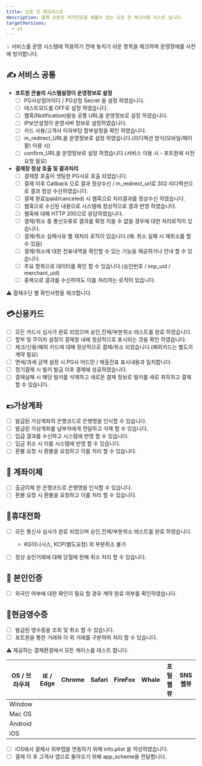 ```yaml
---
title: 오픈 전 체크리스트
description: 결제 오픈전 자가진단을 해볼수 있는 오픈 전 체크사항 리스트 입니다.
targetVersions:
  - v1
---
```


💡 서비스를 운영 시스템에 적용하기 전에 놓치기 쉬운 항목을 체크하여 운영장애를 사전에 방지합니다.

## ✍️ 서비스 공통

- **포트원 콘솔의 시스템설정이 운영정보로 설정**
  - [ ] PG사상점아이디 / PG상점 Secret 을 설정 하였습니다.
  - [ ] 테스트모드를 OFF로 설정 하였습니다.
  - [ ] 웹훅(Notification)발송 공통 URL을 운영정보로 설정 하였습니다.
  - [ ] IP보안설정이 운영서버 정보로 설정하였습니다.
  - [ ] 카드 사용/고객사 이자부담 할부설정을 확인 하였습니다.
  - [ ] m\_redirect\_URL을 운영정보로 설정 하였습니다.(리디렉션 방식(모바일/페이팔) 이용 시)
  - [ ] confirm\_URL을 운영정보로 설정 하였습니다.(서비스 이용 시 - 포트원에 사전 요청 필요)

- **결제창 정상 호출 및 결과처리**
  - [ ] 결제창 호출이 셋팅한 PG사로 호출 되었습니다.
  - [ ] 결제 이후 Callback 으로 결과 정상수신 / m\_redirect\_url로 302 리디렉션으로 결과 정상 수신하였습니다.
  - [ ] 결제 완료(paid/canceled) 시 웹훅으로 처리결과를 정상수신 하였습니다.
  - [ ] 웹훅으로 수신된 내용으로 시스템에 정상적으로 결과 반영 하였습니다.
  - [ ] 웹훅에 대해 HTTP 200으로 응답하였습니다.
  - [ ] 결제/취소 중 통신오류로 결과를 확정 지을 수 없을 경우에 대한 처리로직이 있습니다.
  - [ ] 결제/취소 실패사유 별 재처리 로직이 있습니다.(예: 취소 실패 시 재취소를 할 수 있음)
  - [ ] 결제/취소에 대한 전표내역을 확인할 수 있는 기능을 제공하거나 안내 할 수 있습니다.
  - [ ] 주요 항목으로 데이터를 확인 할 수 있습니다.(승인번호 / imp\_uid / merchant\_uid)
  - [ ] 중복으로 결과를 수신하여도 이를 처리하는 로직이 있습니다.

⚠️ 결제수단 별 확인사항을 체크합니다.

## 💳신용카드

- [ ] 모든 카드사 심사가 완료 되었으며 승인,전체/부분취소 테스트를 완료 하였습니다.
- [ ] 할부 및 무이자 설정이 결제창 내에 정상적으로 표시되는 것을 확인 하였습니다.
- [ ] 체크/신용/해외 카드에 대해 정상적으로 결제/취소 되었습니다.(해외카드는 별도의 계약 필요)
- [ ] 면세/과세 금액 설정 시 PG사 어드민 / 매출전표 표시내용과 일치합니다.
- [ ] 정기결제 시 빌키 발급 이후 결제에 성공하였습니다.
- [ ] 결제실패 시 해당 빌키를 삭제하고 새로운 결제 정보로 빌키를 새로 취득하고 결제 할 수 있습니다.

## 💵가상계좌

- [ ] 발급된 가상계좌의 은행코드로 은행명을 인식할 수 있습니다.
- [ ] 발급된 가상계좌를 납부자에게 전달하고 삭제 할 수 있습니다.
- [ ] 입급 결과를 수신하고 시스템에 반영 할 수 있습니다.
- [ ] 입금 취소 시 이를 시스템에 반영 할 수 있습니다.
- [ ] 환불 요청 시 환불을 요청하고 이를 처리 할 수 있습니다.

## 💸 계좌이체

- [ ] 출금이체 한 은행코드로 은행명을 인식할 수 있습니다.
- [ ] 환불 요청 시 환불을 요청하고 이를 처리 할 수 있습니다.

## 📱휴대전화

- [ ] 모든 통신사 심사가 완료 되었으며 승인,전체/부분취소 테스트를 완료 하였습니다.
  - KG이니시스, KCP(별도요청) 외 부분취소 불가

- [ ] 정상 승인거래에 대해 당월에 한해 취소 처리 할 수 있습니다.

## 🙋 본인인증

- [ ] 외국인 여부에 대한 확인이 필요 할 경우 계약 완료 여부를 확인하였습니다.

## 🧾현금영수증

- [ ] 발급된 영수증을 조회 및 취소 할 수 있습니다.
- [ ] 포트원을 통한 거래와 이 외 거래를 구분하여 처리 할 수 있습니다.

⚠️ 제공하는 결제환경에서 모든 케이스를 테스트 합니다.

|OS / 브라우져|IE / Edge|Chrome|Safari|FireFox|Whale|포털 웹뷰|SNS 웹뷰|
|-------------|---------|------|------|-------|-----|---------|--------|
|Window       |         |      |      |       |     |         |        |
|Mac OS       |         |      |      |       |     |         |        |
|Android      |         |      |      |       |     |         |        |
|iOS          |         |      |      |       |     |         |        |

- [ ] iOS에서 결제사 외부앱을 연동하기 위해 info.plist 을 작성하였습니다.
- [ ] 결제 이 후 고객사 앱으로 돌아오기 위해 app\_scheme을 전달합니다.

